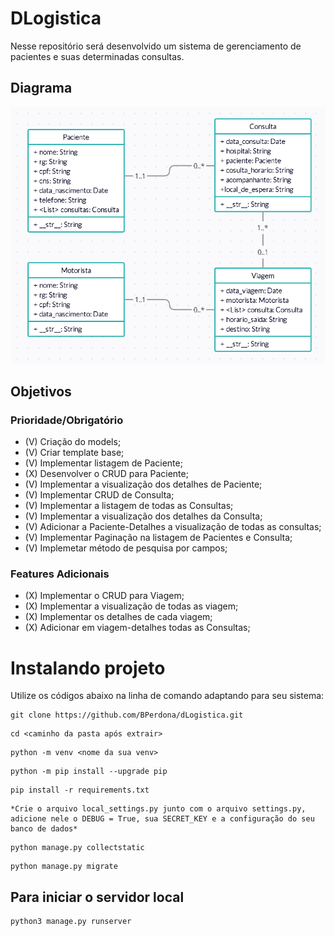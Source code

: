 # DLogistica
Nesse repositório será desenvolvido um sistema de gerenciamento de pacientes e suas determinadas consultas.

## Diagrama

![diagram_de_classe](diagrama_classes.png)

## Objetivos

### Prioridade/Obrigatório
- (V) Criação do models;
- (V) Criar template base;
- (V) Implementar listagem de Paciente;
- (X) Desenvolver o CRUD para Paciente;
- (V) Implementar a visualização dos detalhes de Paciente;
- (V) Implementar CRUD de Consulta;
- (V) Implementar a listagem de todas as Consultas;
- (V) Implementar a visualização dos detalhes da Consulta;
- (V) Adicionar a Paciente-Detalhes a visualização de todas as consultas;
- (V) Implementar Paginação na listagem de Pacientes e Consulta;
- (V) Implemetar método de pesquisa por campos;

### Features Adicionais
- (X) Implementar o CRUD para Viagem;
- (X) Implementar a visualização de todas as viagem;
- (X) Implementar os detalhes de cada viagem;
- (X) Adicionar em viagem-detalhes todas as Consultas;

# Instalando projeto

Utilize os códigos abaixo na linha de comando adaptando para seu sistema:

```
git clone https://github.com/BPerdona/dLogistica.git
```

```
cd <caminho da pasta após extrair>
```

```
python -m venv <nome da sua venv>
```

```
python -m pip install --upgrade pip
```

```
pip install -r requirements.txt
```

```
*Crie o arquivo local_settings.py junto com o arquivo settings.py, adicione nele o DEBUG = True, sua SECRET_KEY e a configuração do seu banco de dados*
```

```
python manage.py collectstatic
```

```
python manage.py migrate
```

## Para iniciar o servidor local

```
python3 manage.py runserver
```

